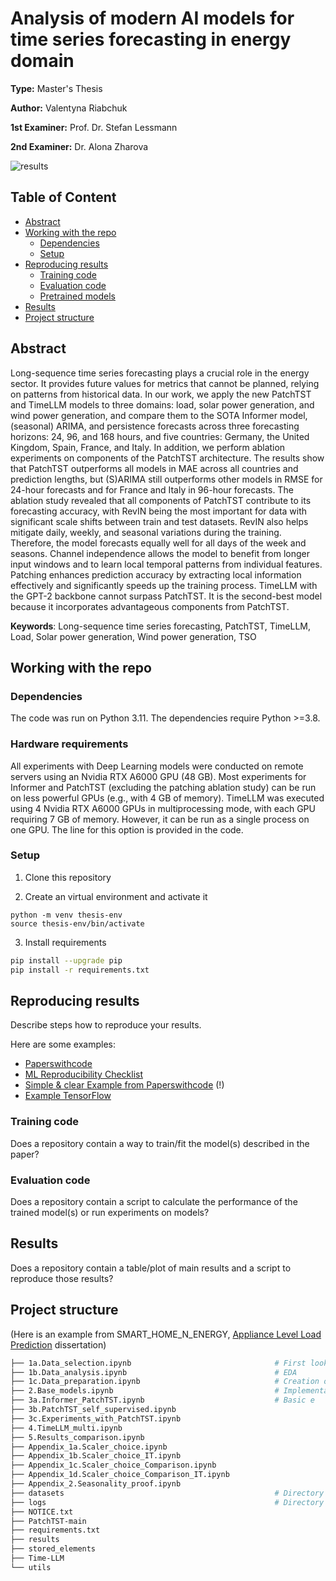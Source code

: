# Analysis of modern AI models for time series forecasting in energy domain

**Type:** Master's Thesis 

**Author:** Valentyna Riabchuk

**1st Examiner:** Prof. Dr. Stefan Lessmann 

**2nd Examiner:** Dr. Alona Zharova 


![results](/Results_table.png)

## Table of Content

- [Abstract](#abstract)
- [Working with the repo](#Working-with-the-repo)
    - [Dependencies](#Dependencies)
    - [Setup](#Setup)
- [Reproducing results](#Reproducing-results)
    - [Training code](#Training-code)
    - [Evaluation code](#Evaluation-code)
    - [Pretrained models](#Pretrained-models)
- [Results](#Results)
- [Project structure](-Project-structure)

## Abstract

Long-sequence time series forecasting plays a crucial role in the energy sector. It provides future values for metrics that cannot be planned, relying on patterns from historical data. In our work, we apply the new PatchTST and TimeLLM models to three domains: load, solar power generation, and wind power generation, and compare them to the SOTA Informer model, (seasonal) ARIMA, and persistence forecasts across three forecasting horizons: 24, 96, and 168 hours, and five countries: Germany, the United Kingdom, Spain, France, and Italy. In addition, we perform ablation experiments on components of the PatchTST architecture. 
The results show that PatchTST outperforms all models in MAE across all countries and prediction lengths, but (S)ARIMA still outperforms other models in RMSE for 24-hour forecasts and for France and Italy in 96-hour forecasts. The ablation study revealed that all components of PatchTST contribute to its forecasting accuracy, with RevIN being the most important for data with significant scale shifts between train and test datasets. RevIN also helps mitigate daily, weekly, and seasonal variations during the training. Therefore, the model forecasts equally well for all days of the week and seasons. Channel independence allows the model to benefit from longer input windows and to learn local temporal patterns from individual features. Patching enhances prediction accuracy by extracting local information effectively and significantly speeds up the training process. TimeLLM with the GPT-2 backbone cannot surpass PatchTST. It is the second-best model because it incorporates advantageous components from PatchTST.

**Keywords**: Long-sequence time series forecasting, PatchTST, TimeLLM, Load, Solar power generation, Wind power generation, TSO

## Working with the repo

### Dependencies

The code was run on Python 3.11. The dependencies require Python >=3.8.

### Hardware requirements

All experiments with Deep Learning models were conducted on remote servers using an Nvidia RTX A6000 GPU (48 GB). Most experiments for Informer and PatchTST (excluding the patching ablation study) can be run on less powerful GPUs (e.g., with 4 GB of memory).
TimeLLM was executed using 4 Nvidia RTX A6000 GPUs in multiprocessing mode, with each GPU requiring 7 GB of memory. However, it can be run as a single process on one GPU. The line for this option is provided in the code.

### Setup

1. Clone this repository

2. Create an virtual environment and activate it
```
python -m venv thesis-env
source thesis-env/bin/activate
```

3. Install requirements
```bash
pip install --upgrade pip
pip install -r requirements.txt
```

## Reproducing results

Describe steps how to reproduce your results.

Here are some examples:
- [Paperswithcode](https://github.com/paperswithcode/releasing-research-code)
- [ML Reproducibility Checklist](https://ai.facebook.com/blog/how-the-ai-community-can-get-serious-about-reproducibility/)
- [Simple & clear Example from Paperswithcode](https://github.com/paperswithcode/releasing-research-code/blob/master/templates/README.md) (!)
- [Example TensorFlow](https://github.com/NVlabs/selfsupervised-denoising)

### Training code

Does a repository contain a way to train/fit the model(s) described in the paper?

### Evaluation code

Does a repository contain a script to calculate the performance of the trained model(s) or run experiments on models?

## Results

Does a repository contain a table/plot of main results and a script to reproduce those results?

## Project structure

(Here is an example from SMART_HOME_N_ENERGY, [Appliance Level Load Prediction](https://github.com/Humboldt-WI/dissertations/tree/main/SMART_HOME_N_ENERGY/Appliance%20Level%20Load%20Prediction) dissertation)

```bash
├── 1a.Data_selection.ipynb                                # First look at datasets and first data prepparation steps (e.g. missing values)
├── 1b.Data_analysis.ipynb                                 # EDA
├── 1c.Data_preparation.ipynb                              # Creation of country-based datasets
├── 2.Base_models.ipynb                                    # Implementation of persistence forecast and (seasonal) ARIMA
├── 3a.Informer_PatchTST.ipynb                             # Basic e
├── 3b.PatchTST_self_supervised.ipynb
├── 3c.Experiments_with_PatchTST.ipynb
├── 4.TimeLLM_multi.ipynb
├── 5.Results_comparison.ipynb
├── Appendix_1a.Scaler_choice.ipynb
├── Appendix_1b.Scaler_choice_IT.ipynb
├── Appendix_1c.Scaler_choice_Comparison.ipynb
├── Appendix_1d.Scaler_choice_Comparison_IT.ipynb
├── Appendix_2.Seasonality_proof.ipynb
├── datasets                                               # Directory with all datasets
├── logs                                                   # Directory with training process for all models stored as log files
├── NOTICE.txt
├── PatchTST-main
├── requirements.txt
├── results
├── stored_elements
├── Time-LLM
└── utils              
```
